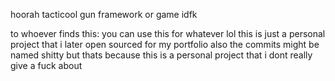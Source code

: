 hoorah tacticool gun framework or game idfk

to whoever finds this: you can use this for whatever lol
this is just a personal project that i later open sourced for my portfolio
also the commits might be named shitty but thats because this is a personal project that i dont really give a fuck about